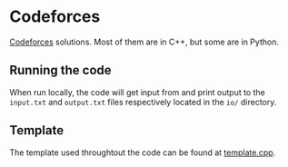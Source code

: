 # Codeforces
[Codeforces](https://codeforces.com) solutions. Most of them are in C++, but some are in Python.
 
 ## Running the code
 When run locally, the code will get input from and print output to the `input.txt` and `output.txt` files respectively located in the `io/` directory.
 
 ## Template
 The template used throughtout the code can be found at [template.cpp](template.cpp).

